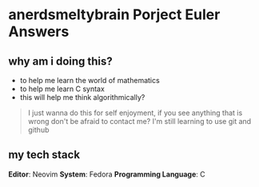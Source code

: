 # anerdsmeltybrain Porject Euler Answers
## why am i doing this?

- to help me learn the world of mathematics
- to help me learn C syntax
- this will help me think algorithmically?

> I just wanna do this for self enjoyment, if you see anything that is wrong don't be afraid to contact me? I'm still learning to use git and github

## my tech stack

**Editor**: Neovim
**System**: Fedora
**Programming Language**: C
